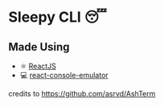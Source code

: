 # Sleepy CLI 😴

## Made Using

- ⚛ [ReactJS](https://reactjs.org/)
- 💻 [react-console-emulator](https://github.com/linuswillner/react-console-emulator)

credits to https://github.com/asrvd/AshTerm
